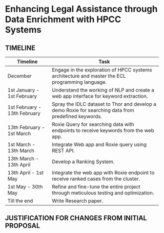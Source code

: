 # Enhancing Legal Assistance through Data Enrichment with HPCC Systems


## TIMELINE

| Timeline                   | Task                                                        |
|-----------------------------|-------------------------------------------------------------|
| December                    | Engage in the exploration of HPCC systems architecture and master the ECL programming language.  |
| 1st January - 1st February  | Understand the working of NLP and create a web app interface for keyword extraction. |
| 1st February - 13th February | Spray the IDLC dataset to Thor and develop a demo Roxie for searching data from predefined keywords. |
| 13th February - 1st March  | Roxie Query for searching data with endpoints to receive keywords from the web app. |
| 1st March  - 13th March       | Integrate Web app and Roxie query using REST API. |
| 13th March - 13th April         | Develop a Ranking System.  |
| 13th April - 1st May| Integrate the web app with Roxie endpoint to receive ranked cases from the cluster.|
| 1st May - 30th May                   | Refine and fine-tune the entire project through meticulous testing and optimization.|
| Till the end | Write Research paper. |




## JUSTIFICATION FOR CHANGES FROM INITIAL PROPOSAL
